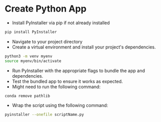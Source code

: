 # Create Python App

- Install PyInstaller via pip if not already installed

```bash
pip install PyInstaller
```

- Navigate to your project directory
- Create a virtual environment and install your project's dependencies.

```bash
python3 -m venv myenv
source myenv/bin/activate
```

- Run PyInstaller with the appropriate flags to bundle the app and dependencies.
- Test the bundled app to ensure it works as expected.
- Might need to run the following command:

```bash
conda remove pathlib
```

- Wrap the script using the following command:

```bash
pyinstaller --onefile scriptName.py
```
